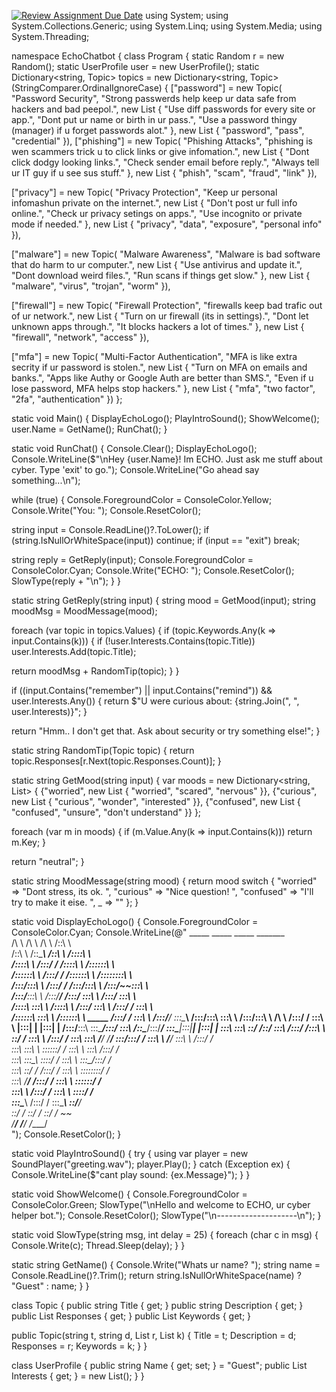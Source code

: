 [![Review Assignment Due Date](https://classroom.github.com/assets/deadline-readme-button-22041afd0340ce965d47ae6ef1cefeee28c7c493a6346c4f15d667ab976d596c.svg)](https://classroom.github.com/a/NUTiSmoa)
using System;
using System.Collections.Generic;
using System.Linq;
using System.Media;
using System.Threading;

namespace EchoChatbot
{
    class Program
    {
        static Random r = new Random(); 
        static UserProfile user = new UserProfile();
        static Dictionary<string, Topic> topics = new Dictionary<string, Topic>(StringComparer.OrdinalIgnoreCase)
        {
            ["password"] = new Topic(
                "Password Security",
                "Strong passwerds help keep ur data safe from hackers and bad peepol.",
                new List<string>
                {
                    "Use diff passwords for every site or app.",
                    "Dont put ur name or birth in ur pass.",
                    "Use a password thingy (manager) if u forget passwords alot."
                },
                new List<string> { "password", "pass", "credential" }),
 ["phishing"] = new Topic(
                "Phishing Attacks",
                "phishing is wen scammers trick u to click links or give infomation.",
                new List<string>
                {
                    "Dont click dodgy looking links.",
                    "Check sender email before reply.",
                    "Always tell ur IT guy if u see sus stuff."
                },
                new List<string> { "phish", "scam", "fraud", "link" }),

  ["privacy"] = new Topic(
                "Privacy Protection",
                "Keep ur personal infomashun private on the internet.",
                new List<string>
                {
                    "Don't post ur full info online.",
                    "Check ur privacy setings on apps.",
                    "Use incognito or private mode if needed."
                },
                new List<string> { "privacy", "data", "exposure", "personal info" }),

  ["malware"] = new Topic(
                "Malware Awareness",
                "Malware is bad software that do harm to ur computer.",
                new List<string>
                {
                    "Use antivirus and update it.",
                    "Dont download weird files.",
                    "Run scans if things get slow."
                },
                new List<string> { "malware", "virus", "trojan", "worm" }),

  ["firewall"] = new Topic(
                "Firewall Protection",
                "firewalls keep bad trafic out of ur network.",
                new List<string>
                {
                    "Turn on ur firewall (its in settings).",
                    "Dont let unknown apps through.",
                    "It blocks hackers a lot of times."
                },
                new List<string> { "firewall", "network", "access" }),

  ["mfa"] = new Topic(
                "Multi-Factor Authentication",
                "MFA is like extra secrity if ur password is stolen.",
                new List<string>
                {
                    "Turn on MFA on emails and banks.",
                    "Apps like Authy or Google Auth are better than SMS.",
                    "Even if u lose password, MFA helps stop hackers."
                },
                new List<string> { "mfa", "two factor", "2fa", "authentication" })
        };

  static void Main()
        {
            DisplayEchoLogo();
            PlayIntroSound();
            ShowWelcome();
            user.Name = GetName();
            RunChat();
        }

  static void RunChat()
        {
            Console.Clear();
            DisplayEchoLogo();
            Console.WriteLine($"\nHey {user.Name}! Im ECHO. Just ask me stuff about cyber. Type 'exit' to go.");
            Console.WriteLine("Go ahead say something...\n");

  while (true)
            {
                Console.ForegroundColor = ConsoleColor.Yellow;
                Console.Write("You: ");
                Console.ResetColor();

  string input = Console.ReadLine()?.ToLower();
                if (string.IsNullOrWhiteSpace(input)) continue;
                if (input == "exit") break;

  string reply = GetReply(input);
                Console.ForegroundColor = ConsoleColor.Cyan;
                Console.Write("ECHO: ");
                Console.ResetColor();
                SlowType(reply + "\n");
            }
        }

  static string GetReply(string input)
        {
            string mood = GetMood(input);
            string moodMsg = MoodMessage(mood);

  foreach (var topic in topics.Values)
            {
                if (topic.Keywords.Any(k => input.Contains(k)))
                {
                    if (!user.Interests.Contains(topic.Title))
                        user.Interests.Add(topic.Title);

  return moodMsg + RandomTip(topic);
                }
            }

  if ((input.Contains("remember") || input.Contains("remind")) && user.Interests.Any())
            {
                return $"U were curious about: {string.Join(", ", user.Interests)}";
            }

  return "Hmm.. I don't get that. Ask about security or try something else!";
        }

  static string RandomTip(Topic topic)
        {
            return topic.Responses[r.Next(topic.Responses.Count)];
        }

  static string GetMood(string input)
        {
            var moods = new Dictionary<string, List<string>>
            {
                {"worried", new List<string> { "worried", "scared", "nervous" }},
                {"curious", new List<string> { "curious", "wonder", "interested" }},
                {"confused", new List<string> { "confused", "unsure", "don't understand" }}
            };

  foreach (var m in moods)
            {
                if (m.Value.Any(k => input.Contains(k)))
                    return m.Key;
            }

  return "neutral";
        }

  static string MoodMessage(string mood)
        {
            return mood switch
            {
                "worried" => "Dont stress, its ok. ",
                "curious" => "Nice question! ",
                "confused" => "I'll try to make it eise. ",
                _ => ""
            };
        }

  static void DisplayEchoLogo()
        {
            Console.ForegroundColor = ConsoleColor.Cyan;
            Console.WriteLine(@"
          _____                    _____                    _____                   _______         
         /\    \                  /\    \                  /\    \                 /::\    \        
        /::\    \                /::\____\                /::\    \               /::::\    \       
       /::::\    \              /:::/    /               /::::\    \             /::::::\    \      
      /::::::\    \            /:::/    /               /::::::\    \           /::::::::\    \     
     /:::/\:::\    \          /:::/    /               /:::/\:::\    \         /:::/~~\:::\    \    
    /:::/__\:::\    \        /:::/____/               /:::/  \:::\    \       /:::/    \:::\    \   
   /::::\   \:::\    \      /::::\    \              /:::/    \:::\    \     /:::/    / \:::\    \  
  /::::::\   \:::\    \    /::::::\    \   _____    /:::/    / \:::\    \   /:::/____/   \:::\____\ 
 /:::/\:::\   \:::\    \  /:::/\:::\    \ /\    \  /:::/    /   \:::\    \ |:::|    |     |:::|    |
/:::/__\:::\   \:::\____\/:::/  \:::\    /::\____\/:::/____/     \:::\____\|:::|____|     |:::|    |
\:::\   \:::\   \::/    /\::/    \:::\  /:::/    /\:::\    \      \::/    / \:::\    \   /:::/    / 
 \:::\   \:::\   \/____/  \/____/ \:::\/:::/    /  \:::\    \      \/____/   \:::\    \ /:::/    /  
  \:::\   \:::\    \               \::::::/    /    \:::\    \                \:::\    /:::/    /   
   \:::\   \:::\____\               \::::/    /      \:::\    \                \:::\__/:::/    /    
    \:::\   \::/    /               /:::/    /        \:::\    \                \::::::::/    /     
     \:::\   \/____/               /:::/    /          \:::\    \                \::::::/    /      
      \:::\    \                  /:::/    /            \:::\    \                \::::/    /       
       \:::\____\                /:::/    /              \:::\____\                \::/____/        
        \::/    /                \::/    /                \::/    /                 ~~              
         \/____/                  \/____/                  \/____/                                  
            ");
            Console.ResetColor();
        }

  static void PlayIntroSound()
        {
            try
            {
                using var player = new SoundPlayer("greeting.wav");
                player.Play();
            }
            catch (Exception ex)
            {
                Console.WriteLine($"cant play sound: {ex.Message}");
            }
        }

  static void ShowWelcome()
        {
            Console.ForegroundColor = ConsoleColor.Green;
            SlowType("\nHello and welcome to ECHO, ur cyber helper bot.");
            Console.ResetColor();
            SlowType("\n--------------------\n");
        }

  static void SlowType(string msg, int delay = 25)
        {
            foreach (char c in msg)
            {
                Console.Write(c);
                Thread.Sleep(delay);
            }
        }

  static string GetName()
        {
            Console.Write("Whats ur name? ");
            string name = Console.ReadLine()?.Trim();
            return string.IsNullOrWhiteSpace(name) ? "Guest" : name;
        }
    }

  class Topic
    {
        public string Title { get; }
        public string Description { get; }
        public List<string> Responses { get; }
        public List<string> Keywords { get; }

  public Topic(string t, string d, List<string> r, List<string> k)
        {
            Title = t;
            Description = d;
            Responses = r;
            Keywords = k;
        }
    }

  class UserProfile
    {
        public string Name { get; set; } = "Guest";
        public List<string> Interests { get; } = new List<string>();
    }
}
